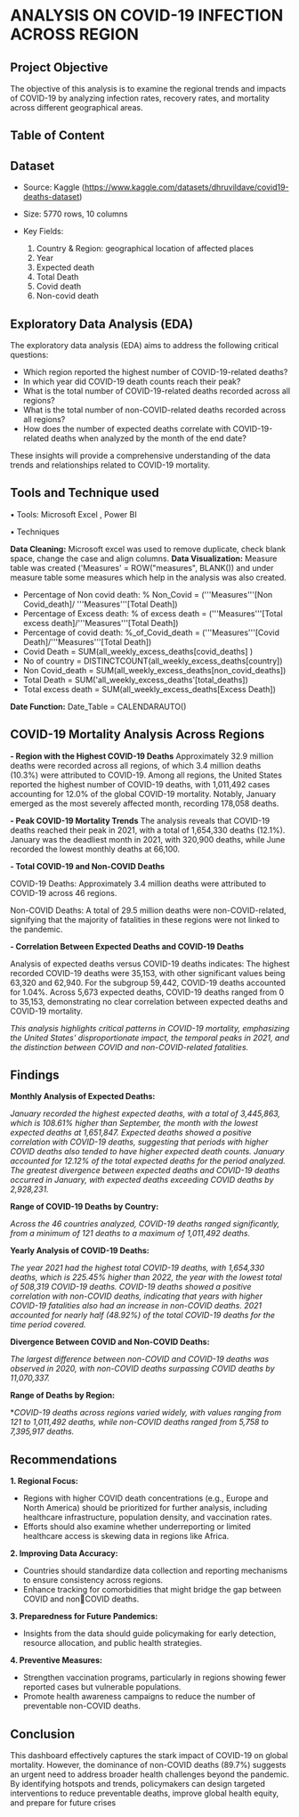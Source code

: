 # ANALYSIS ON COVID-19 INFECTION ACROSS REGION
## Project Objective
The objective of this analysis is to examine the regional trends and impacts of COVID-19 by  analyzing infection rates, recovery rates, and mortality across different geographical areas.
## Table of Content
## Dataset
- Source: Kaggle (https://www.kaggle.com/datasets/dhruvildave/covid19-deaths-dataset)
- Size: 5770 rows, 10 columns
- Key Fields:

  1. Country & Region: geographical location of affected places
  2. Year
  3. Expected death
  4. Total Death
  5. Covid death
  6. Non-covid death
## Exploratory Data Analysis (EDA)
The exploratory data analysis (EDA) aims to address the following critical questions:

- Which region reported the highest number of COVID-19-related deaths?
- In which year did COVID-19 death counts reach their peak?
- What is the total number of COVID-19-related deaths recorded across all regions?
- What is the total number of non-COVID-related deaths recorded across all regions?
- How does the number of expected deaths correlate with COVID-19-related deaths when analyzed by the month of the end date?

These insights will provide a comprehensive understanding of the data trends and relationships related to COVID-19 mortality.

## Tools and Technique used

• Tools: Microsoft Excel , Power BI

• Techniques

**Data Cleaning:** Microsoft excel was used to remove duplicate, check blank space, change 
the case and align columns.
**Data Visualization:** Measure table was created ('Measures' = ROW("measures", 
BLANK()) and under measure table some measures which help in the analysis was also 
created.
- Percentage of Non covid death: % Non_Covid = ('''Measures'''[Non Covid_death]/ 
'''Measures'''[Total Death])
- Percentage of Excess death: % of excess death = ('''Measures'''[Total excess 
death]/'''Measures'''[Total Death])
- Percentage of covid death: %_of_Covid_death = ('''Measures'''[Covid 
Death]/'''Measures'''[Total Death])
- Covid Death = SUM(all_weekly_excess_deaths[covid_deaths] )
- No of country = DISTINCTCOUNT(all_weekly_excess_deaths[country])
- Non Covid_death = SUM(all_weekly_excess_deaths[non_covid_deaths])
- Total Death = SUM('all_weekly_excess_deaths'[total_deaths])
- Total excess death = SUM(all_weekly_excess_deaths[Excess Death])

**Date Function:** Date_Table = CALENDARAUTO()

## COVID-19 Mortality Analysis Across Regions

**- Region with the Highest COVID-19 Deaths**
  Approximately 32.9 million deaths were recorded across all regions, of which 3.4 million deaths (10.3%) were attributed to COVID-19. Among all regions, the United States reported the highest    number of COVID-19 deaths, with 1,011,492 cases accounting for 12.0% of the global COVID-19 mortality. Notably, January emerged as the most severely affected month, recording 178,058 deaths.

**- Peak COVID-19 Mortality Trends**
  The analysis reveals that COVID-19 deaths reached their peak in 2021, with a total of 1,654,330 deaths (12.1%). January was the deadliest month in 2021, with 320,900 deaths, while June          recorded the lowest monthly deaths at 66,100.

**- Total COVID-19 and Non-COVID Deaths**

   COVID-19 Deaths: Approximately 3.4 million deaths were attributed to COVID-19 across 46 regions.

   Non-COVID Deaths: A total of 29.5 million deaths were non-COVID-related, signifying that the majority of fatalities in these regions were not linked to the pandemic.

**- Correlation Between Expected Deaths and COVID-19 Deaths**

   Analysis of expected deaths versus COVID-19 deaths indicates: The highest recorded COVID-19 deaths were 35,153, with other significant values being 63,320 and 62,940.
   For the subgroup 59,442, COVID-19 deaths accounted for 1.04%.
   Across 5,673 expected deaths, COVID-19 deaths ranged from 0 to 35,153, demonstrating no clear correlation between expected deaths and COVID-19 mortality.


  _This analysis highlights critical patterns in COVID-19 mortality, emphasizing the United States' disproportionate impact, the temporal peaks in 2021, and the distinction between COVID and       non-COVID-related fatalities._

## Findings

**Monthly Analysis of Expected Deaths:**

_January recorded the highest expected deaths, with a total of 3,445,863, which is 108.61% higher than September, the month with the lowest expected deaths at 1,651,847._
_Expected deaths showed a positive correlation with COVID-19 deaths, suggesting that periods with higher COVID deaths also tended to have higher expected death counts._
_January accounted for 12.12% of the total expected deaths for the period analyzed._
_The greatest divergence between expected deaths and COVID-19 deaths occurred in January, with expected deaths exceeding COVID deaths by 2,928,231._

**Range of COVID-19 Deaths by Country:**

_Across the 46 countries analyzed, COVID-19 deaths ranged significantly, from a minimum of 121 deaths to a maximum of 1,011,492 deaths._

**Yearly Analysis of COVID-19 Deaths:**

_The year 2021 had the highest total COVID-19 deaths, with 1,654,330 deaths, which is 225.45% higher than 2022, the year with the lowest total of 508,319 COVID-19 deaths._
_COVID-19 deaths showed a positive correlation with non-COVID deaths, indicating that years with higher COVID-19 fatalities also had an increase in non-COVID deaths._
_2021 accounted for nearly half (48.92%) of the total COVID-19 deaths for the time period covered._

**Divergence Between COVID and Non-COVID Deaths:**

_The largest difference between non-COVID and COVID-19 deaths was observed in 2020, with non-COVID deaths surpassing COVID deaths by 11,070,337._

**Range of Deaths by Region:**

**COVID-19 deaths across regions varied widely, with values ranging from 121 to 1,011,492 deaths, while non-COVID deaths ranged from 5,758 to 7,395,917 deaths.*


## Recommendations

**1. Regional Focus:**
- Regions with higher COVID death concentrations (e.g., Europe and North America) 
should be prioritized for further analysis, including healthcare infrastructure, population 
density, and vaccination rates.
- Efforts should also examine whether underreporting or limited healthcare access is 
skewing data in regions like Africa.

**2. Improving Data Accuracy:**
- Countries should standardize data collection and reporting mechanisms to ensure 
consistency across regions.
- Enhance tracking for comorbidities that might bridge the gap between COVID and nonCOVID deaths.

**3. Preparedness for Future Pandemics:**
- Insights from the data should guide policymaking for early detection, resource 
allocation, and public health strategies.

**4. Preventive Measures:**
- Strengthen vaccination programs, particularly in regions showing fewer reported cases 
but vulnerable populations.
- Promote health awareness campaigns to reduce the number of preventable non-COVID 
deaths.

## Conclusion

This dashboard effectively captures the stark impact of COVID-19 on global mortality. However, the 
dominance of non-COVID deaths (89.7%) suggests an urgent need to address broader health challenges 
beyond the pandemic. By identifying hotspots and trends, policymakers can design targeted 
interventions to reduce preventable deaths, improve global health equity, and prepare for future crises
